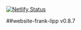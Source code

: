 [![Netlify Status](https://api.netlify.com/api/v1/badges/ffd90e68-0c8d-40b9-a8ac-8939e3148fa7/deploy-status)](https://app.netlify.com/sites/elegant-hodgkin-eba549/deploys)

##website-frank-lipp
v0.8.7

